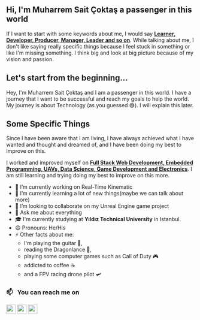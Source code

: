 ## Hi, I'm Muharrem Sait Çoktaş a passenger in this world

If I want to start with some keywords about me, I would say <u>**Learner, Developer, Producer, Manager, Leader and so on**</u>. While talking about me, I don't like saying really specific things because I feel stuck in something or like I'm missing something. I think big and look at big picture because of my vision and passion. 

## Let's start from the beginning...

Hey, I'm Muharrem Sait Çoktaş and I am a passenger in this world. I have a journey that I want to be successful and reach my goals to help the world.
My journey is about Technology (as you guessed 😅). I will explain this later.

## Some Specific Things

<!--
I was leader of robotic club of my high school. I educated and mentored students in this club and created a team from key team. I worked on UAVs. We created 1 heavy drone, 4 FPV Racing drone and 2 autonomous drone. With this team that I lead, we became finalists in the TEKNOFEST Autonomous Unmanned Aerial Vehicle Competition, and we also participated in the TEKNOFEST Rocket Competition, experienced the rocket construction process, and did a lot of research and wrote reports about them.
-->

<p>Since I have been aware that I am living, I have always achieved what I have wanted and thought and dreamed of, and I have been doing my best to improve on this.</p>
<p>I worked and improved myself on <u><strong>Full Stack Web Development, Embedded Programming, UAVs, Data Science, Game Development and Electronics</strong></u>. I am still learning and trying doing my best to improve on this more.</p>

- 🔭 I’m currently working on Real-Time Kinematic
- 🌱 I’m currently learning a lot of new things(maybe we can talk about more)
- 👯 I’m looking to collaborate on my Unreal Engine game project
- 💬 Ask me about everything
- 🎓 I'm currently studying at **Yıldız Technical University** in Istanbul.
- 😄 Pronouns: He/His
- ⚡ Other facts about me: 
    - I'm playing the guitar 🎸, 
    - reading the Dragonlance 🐲, 
    - playing some computer games such as Call of Duty 🎮
    - addicted to coffee ☕
    - and a FPV racing drone pilot 🛩

### 📫 &nbsp; You can reach me on

<a href="https://twitter.com/CoktasSait" target="blank"><img src="https://img.shields.io/badge/twitter-%231DA1F2.svg?&style=for-the-badge&logo=twitter&logoColor=white" height=25 /></a> 
<a target="_blank" href="mailto:coktasmuharremsait@gmail.com"><img src="https://img.shields.io/badge/-Gmail-D14836?style=for-the-badge&logo=Gmail&logoColor=white" height=25/></a>
<a href="https://instagram.com/_coktas_" target="blank"><img src="https://img.shields.io/badge/instagram-%23E4405F.svg?&style=for-the-badge&logo=instagram&logoColor=white" height=25 /></a> 
